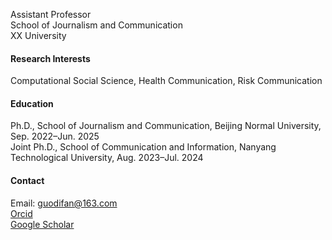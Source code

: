 

Assistant Professor  
School of Journalism and Communication  
XX University

#### Research Interests
Computational Social Science, Health Communication, Risk Communication

#### Education
Ph.D., School of Journalism and Communication, Beijing Normal University, Sep. 2022–Jun. 2025\
Joint Ph.D., School of Communication and Information, Nanyang Technological University, Aug. 2023–Jul. 2024

#### Contact
Email: guodifan@163.com \
[Orcid](https://orcid.org/0000-0002-0048-985X) \
[Google Scholar](https://scholar.google.com/citations?user=qoUv7vYAAAAJ&hl=en&oi=ao)

